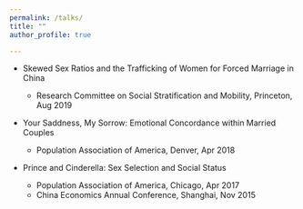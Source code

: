 ```yaml
---
permalink: /talks/
title: ""
author_profile: true

---
```


* Skewed Sex Ratios and the Trafficking of Women for Forced Marriage in China
  * Research Committee on Social Stratification and Mobility, Princeton, Aug 2019
  
* Your Saddness, My Sorrow: Emotional Concordance within Married Couples
  * Population Association of America, Denver, Apr 2018

* Prince and Cinderella: Sex Selection and Social Status
  * Population Association of America, Chicago, Apr 2017
  * China Economics Annual Conference, Shanghai, Nov 2015

 <!--<span style="font-size:0.9em;"> -->
